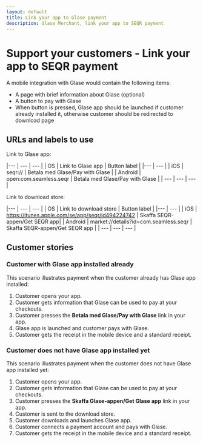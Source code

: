 ```yaml
---
layout: default
title: Link your app to Glase payment
description: Glase Merchant, link your app to SEQR payment
---
```



# Support your customers - Link your app to SEQR payment

A mobile integration with Glase would contain the following items:

* A page with brief information about Glase (optional)
* A button to pay with Glase
* When button is pressed, Glase app should be launched if customer already installed it, otherwise customer should be redirected to download page


## URLs and labels to use

Link to Glase app:

|--- |  --- | --- |
|  OS | Link to Glase app | Button label |
|--- | --- |
| iOS | seqr:// | Betala med Glase/Pay with Glase |
| Android | open:com.seamless.seqr | Betala med Glase/Pay with Glase |
| --- | --- | --- |


Link to download store:

|--- |  --- | --- |
|  OS | Link to download store | Button label |
|--- | --- |
| iOS | https://itunes.apple.com/se/app/seqr/id494224742 | Skaffa SEQR-appen/Get SEQR app|
| Android | market://details?id=com.seamless.seqr | Skaffa SEQR-appen/Get SEQR app |
| --- | --- | --- |



## Customer stories

### Customer with Glase app installed already

This scenario illustrates payment when the customer already has Glase app installed:

1.	Customer opens your app.
2.	Customer gets information that Glase can be used to pay at your checkouts.
3.	Customer presses the **Betala med Glase/Pay with Glase** link in your app.
4.	Glase app is launched and customer pays with Glase.
5.	Customer gets the receipt in the mobile device and a standard receipt.



### Customer does not have Glase app installed yet

This scenario illustrates payment when the customer does not have Glase app installed yet:

1.	Customer opens your app.
2.	Customer gets information that Glase can be used to pay at your checkouts.
3.	Customer presses the **Skaffa Glase-appen/Get Glase app** link in your app.
4.	Customer is sent to the download store.
5.	Customer downloads and launches Glase app. 
6.	Customer connects a payment account and pays with Glase.
7.	Customer gets the receipt in the mobile device and a standard receipt.

